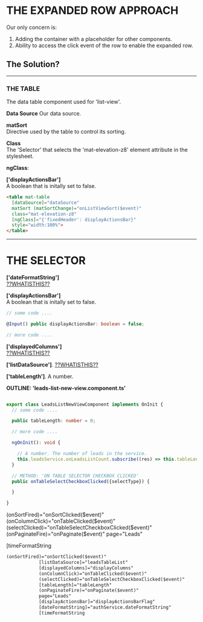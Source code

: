 # THE EXPANDED ROW APPROACH
Our only concern is:
1. Adding the container with a placeholder for other components.
2. Ability to access the click event of the row to enable the expanded row.


## The Solution?  


---  

### THE TABLE    
The data table component used for 'list-view'.  

**Data Source** 
Our data source.  

**matSort**  
Directive used by the table to control its sorting.

**Class**  
The 'Selector' that selects the 'mat-elevation-z8' element attribute in the stylesheet.

**ngClass**: 

**['displayActionsBar']**    
A boolean that is initally set to false.  




```html  
<table mat-table 
  [dataSource]="dataSource"  
  matSort (matSortChange)="onListViewSort($event)" 
  class="mat-elevation-z8" 
  [ngClass]="{'fixedHeader': displayActionsBar}" 
  style="width:100%">
</table>
```  

--- 


# THE SELECTOR  


**['dateFormatString']**  
[??WHATISTHIS??](#)  

**['displayActionsBar']**    
A boolean that is initally set to false.  
```ts  
// some code ....

@Input() public displayActionsBar: boolean = false;  

// more code ....
```

**['displayedColumns']**  
[??WHATISTHIS??](#)  

**['listDataSource']**. 
[??WHATISTHIS??](#) 

**['tableLength']**. 
A number.  

**OUTLINE: 'leads-list-new-view.component.ts'**  
```ts  

export class LeadsListNewViewComponent implements OnInit {
  // some code ....

  public tableLength: number = 0; 

  // more code ....

  ngOnInit(): void {

    // A number. The number of leads in the service.
    this.leadsService.onLeadsListCount.subscribe((res) => this.tableLength = res);
  }

  // METHOD: 'ON TABLE SELECTOR CHECKBOX CLICKED'  
  public onTableSelectCheckboxClicked({selectType}) {

  }

}

```




(onSortFired)="onSortClicked($event)" 
(onColumnClick)="onTableClicked($event)"
(selectClicked)="onTableSelectCheckboxClicked($event)"
(onPaginateFire)="onPaginate($event)" 
page="Leads" 

[timeFormatString


```html  
(onSortFired)="onSortClicked($event)" 
            [listDataSource]="leadsTableList" 
            [displayedColumns]="displayColumns" 
            (onColumnClick)="onTableClicked($event)"
            (selectClicked)="onTableSelectCheckboxClicked($event)"
            [tableLength]="tableLength" 
            (onPaginateFire)="onPaginate($event)" 
            page="Leads" 
            [displayActionsBar]="displayActionsBarFlag" 
            [dateFormatString]="authService.dateFormatString" 
            [timeFormatString

```  
